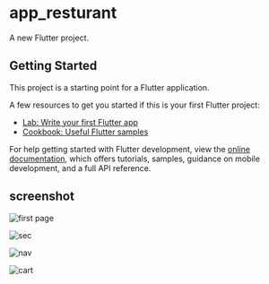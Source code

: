 # app_resturant

A new Flutter project.

## Getting Started

This project is a starting point for a Flutter application.

A few resources to get you started if this is your first Flutter project:

- [Lab: Write your first Flutter app](https://docs.flutter.dev/get-started/codelab)
- [Cookbook: Useful Flutter samples](https://docs.flutter.dev/cookbook)

For help getting started with Flutter development, view the
[online documentation](https://docs.flutter.dev/), which offers tutorials,
samples, guidance on mobile development, and a full API reference.

## screenshot

![first page](https://user-images.githubusercontent.com/107267232/203495660-e07181fa-cc88-4e30-a26c-c01c1daffd30.png) 

![sec](https://user-images.githubusercontent.com/107267232/203495337-f828850b-e54c-4db5-8222-78a649a083aa.png)

![nav](https://user-images.githubusercontent.com/107267232/203496071-7809ad63-e9b4-484d-9af3-c9f8ee7b4b23.png)

![cart](https://user-images.githubusercontent.com/107267232/203495944-c5fb8862-c296-48db-a1ff-1d1886f30cb9.png)



